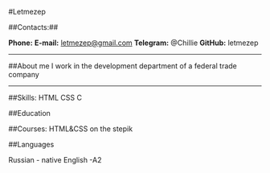#Letmezep

##Contacts:##

**Phone:**
**E-mail:** letmezep@gmail.com
**Telegram:** @Chillie
**GitHub:** letmezep

---------------------------------------------------------------------

##About me
I work in the development department of a federal trade company

---------------------------------------------------------------------

##Skills:
HTML
CSS
C

##Education

##Courses:
HTML&CSS on the stepik

##Languages

Russian - native
English -A2